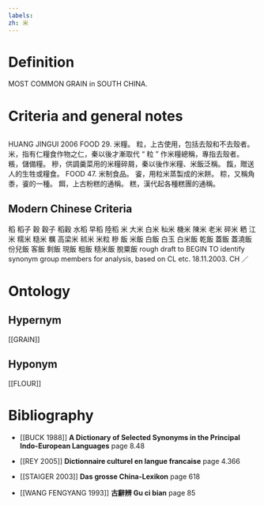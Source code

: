 ```yaml
---
labels: 
zh: 米
---
```


# Definition
MOST COMMON GRAIN in SOUTH CHINA.
# Criteria and general notes
## 
HUANG JINGUI 2006
FOOD 29. 米糧。
粒，上古使用，包括去殼和不去殼者。
米，指有仁糧食作物之仁，秦以後才漸取代 “ 粒 ” 作米糧總稱，專指去殼者。
粻，儲備糧。
糝，供調羹菜用的米糧碎屑，秦以後作米糧、米飯泛稱。
餼，贈送人的生牲或糧食。
FOOD 47. 米制食品。
餈，用粒米蒸製成的米餅。
粽，又稱角黍，餈的一種。
餌，上古粉糕的通稱。
糕，漢代起各種糕團的通稱。
## Modern Chinese Criteria
稻
稻子
穀
穀子
稻穀
水稻
早稻
陸稻
米
大米
白米
秈米
機米
陳米
老米
碎米
粞
江米
糯米
糙米
糲
高梁米
秫米
米粒
糝
飯
米飯
白飯
白玉
白米飯
乾飯
蓋飯
蓋澆飯
份兒飯
客飯
剩飯
現飯
粗飯
糙米飯
脫粟飯
rough draft to BEGIN TO identify synonym group members for analysis, based on CL etc. 18.11.2003. CH ／
# Ontology

## Hypernym
[[GRAIN]]
## Hyponym
[[FLOUR]]
# Bibliography
- [[BUCK 1988]]
**A Dictionary of Selected Synonyms in the Principal Indo-European Languages** page 8.48

- [[REY 2005]]
**Dictionnaire culturel en langue francaise** page 4.366

- [[STAIGER 2003]]
**Das grosse China-Lexikon** page 618

- [[WANG FENGYANG 1993]]
**古辭辨 Gu ci bian** page 85
